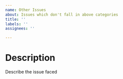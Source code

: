 ```yaml
---
name: Other Issues
about: Issues which don't fall in above categories
title: ''
labels: ''
assignees: ''

---
```


# Description
Describe the issue faced
